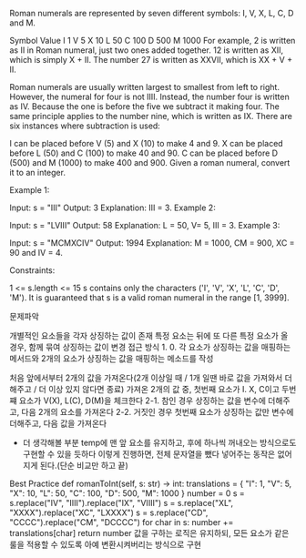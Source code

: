 Roman numerals are represented by seven different symbols: I, V, X, L, C, D and M.

Symbol       Value
I             1
V             5
X             10
L             50
C             100
D             500
M             1000
For example, 2 is written as II in Roman numeral, just two ones added together. 12 is written as XII, which is simply X + II. The number 27 is written as XXVII, which is XX + V + II.

Roman numerals are usually written largest to smallest from left to right. However, the numeral for four is not IIII. Instead, the number four is written as IV. Because the one is before the five we subtract it making four. The same principle applies to the number nine, which is written as IX. There are six instances where subtraction is used:

I can be placed before V (5) and X (10) to make 4 and 9. 
X can be placed before L (50) and C (100) to make 40 and 90. 
C can be placed before D (500) and M (1000) to make 400 and 900.
Given a roman numeral, convert it to an integer.

Example 1:

Input: s = "III"
Output: 3
Explanation: III = 3.
Example 2:

Input: s = "LVIII"
Output: 58
Explanation: L = 50, V= 5, III = 3.
Example 3:

Input: s = "MCMXCIV"
Output: 1994
Explanation: M = 1000, CM = 900, XC = 90 and IV = 4.
 

Constraints:

1 <= s.length <= 15
s contains only the characters ('I', 'V', 'X', 'L', 'C', 'D', 'M').
It is guaranteed that s is a valid roman numeral in the range [1, 3999].


문제파악

개별적인 요소들을 각자 상징하는 값이 존재
특정 요소는 뒤에 또 다른 특정 요소가 올 경우, 함께 묶여 상징하는 값이 변경
접근 방식 1.
0. 각 요소가 상징하는 값을 매핑하는 메서드와 2개의 요소가 상징하는 값을 매핑하는 메소드를 작성

처음 앞에서부터 2개의 값을 가져온다(2개 이상일 때 / 1개 일땐 바로 값을 가져와서 더해주고 / 더 이상 있지 않다면 종료)
가져온 2개의 값 중, 첫번째 요소가 I. X, C이고 두번쨰 요소가 V(X), L(C), D(M)을 체크한다
2-1. 참인 경우
상징하는 값을 변수에 더해주고, 다음 2개의 요소를 가져온다
2-2. 거짓인 경우
첫번째 요소가 상징하는 값만 변수에 더해주고, 다음 값을 가져온다

+ 더 생각해볼 부분
temp에 맨 앞 요소를 유지하고, 후에 하나씩 꺼내오는 방식으로도 구현할 수 있을 듯하다
이렇게 진행하면, 전체 문자열을 뺐다 넣어주는 동작은 없어지게 된다.(단순 비교만 하고 끝)


Best Practice
def romanToInt(self, s: str) -> int:
        translations = {
            "I": 1,
            "V": 5,
            "X": 10,
            "L": 50,
            "C": 100,
            "D": 500,
            "M": 1000
        }
        number = 0
        s = s.replace("IV", "IIII").replace("IX", "VIIII")
        s = s.replace("XL", "XXXX").replace("XC", "LXXXX")
        s = s.replace("CD", "CCCC").replace("CM", "DCCCC")
        for char in s:
            number += translations[char]
        return number
값을 구하는 로직은 유지하되, 모든 요소가 같은 룰을 적용할 수 있도록 아예 변환시켜버리는 방식으로 구현